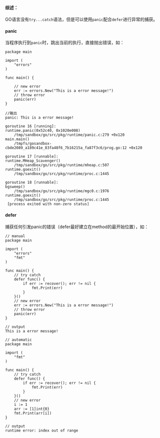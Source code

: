 


#### 综述：
GO语言没有`try...catch`语法，但是可以使用`panic`配合`defer`进行异常的捕获。

#### panic
当程序执行到`panic`时，跳出当前的执行，直接抛出错误，如：

    package main

    import (
    	"errors"
    )
    
    func main() {
    
    	// new error
    	err := errors.New("This is a error message!")
    	// throw error
    	panic(err)
    }
    
    //输出
    panic: This is a error message!
    
    goroutine 16 [running]:
    runtime.panic(0x52c40, 0x1020e008)
    	/tmp/sandbox/go/src/pkg/runtime/panic.c:279 +0x120
    main.main()
    	/tmpfs/gosandbox-cbde2089_a189c41e_83fa48f6_7b16215a_fa87f3c6/prog.go:12 +0x120
    
    goroutine 17 [runnable]:
    runtime.MHeap_Scavenger()
    	/tmp/sandbox/go/src/pkg/runtime/mheap.c:507
    runtime.goexit()
    	/tmp/sandbox/go/src/pkg/runtime/proc.c:1445
    
    goroutine 18 [runnable]:
    bgsweep()
    	/tmp/sandbox/go/src/pkg/runtime/mgc0.c:1976
    runtime.goexit()
    	/tmp/sandbox/go/src/pkg/runtime/proc.c:1445
     [process exited with non-zero status]
    
#### defer
捕获任何引发panic的错误（defer最好建立在method的最开始位置），如：

    // manual
    package main
    
    import (
    	"errors"
    	"fmt"
    )
    
    func main() {
    	// try catch
    	defer func() {
    		if err := recover(); err != nil {
    			fmt.Print(err)
    		}
    	}()
    	// new error
    	err := errors.New("This is a error message!")
    	// throw error
    	panic(err)
    }
    
    // output
    This is a error message!
    
    // automatic
    package main
    
    import (
    	"fmt"
    )
    
    func main() {
    	// try catch
    	defer func() {
    		if err := recover(); err != nil {
    			fmt.Print(err)
    		}
    	}()
    	// new error
    	i := 1
    	arr := [1]int{0}
    	fmt.Print(arr[i])
    }
    
    // output
    runtime error: index out of range

